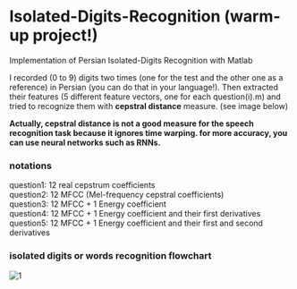 # Isolated-Digits-Recognition (warm-up project!)
Implementation of Persian Isolated-Digits Recognition with Matlab

I recorded (0 to 9) digits two times (one for the test and the other one as a reference) in Persian (you can do that in your language!). 
Then extracted their features (5 different feature vectors, one for each question(i).m) and tried to recognize them with **cepstral distance** measure. (see image below)

**Actually, cepstral distance is not a good measure for the speech recognition task because it ignores time warping. for more accuracy, you can use neural networks such as RNNs.**

### notations
question1:
12 real cepstrum coefficients <br />
question2: 
12 MFCC (Mel-frequency cepstral coefficients) <br />
question3:
12 MFCC + 1 Energy coefficient <br /> 
question4:
12 MFCC + 1 Energy coefficient and their first derivatives <br />
question5:
12 MFCC + 1 Energy coefficient and their first and second derivatives
    
### isolated digits or words recognition flowchart 
![1](https://user-images.githubusercontent.com/85555218/121799398-23c53780-cc41-11eb-8133-22f19fbfc7a8.png)
